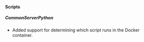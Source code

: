 
#### Scripts

##### CommonServerPython

- Added support for determining which script runs in the Docker container.
